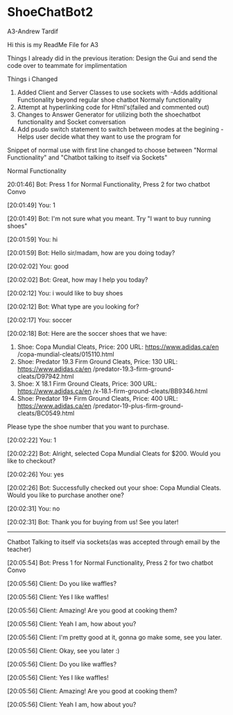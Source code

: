 # ShoeChatBot2
A3-Andrew Tardif

Hi this is my ReadMe File for A3

Things I already did in the previous iteration:
  Design the Gui and send the code over to teammate for implimentation
  
Things i Changed

1. Added Client and Server Classes to use sockets with
 -Adds additional Functionality beyond regular shoe chatbot Normaly functionality
2. Attempt at hyperlinking code for Html's(failed and commented out)
3. Changes to Answer Generator for utilizing both the shoechatbot functionality and Socket conversation
4. Add psudo switch statement to switch between modes at the begining
 -Helps user decide what they want to use the program for


Snippet of normal use with first line changed to choose between "Normal Functionality" and "Chatbot talking to itself via Sockets"

Normal Functionality

20:01:46] Bot: Press 1 for Normal Functionality, Press 2 for two chatbot Convo

[20:01:49] You: 1

[20:01:49] Bot: I'm not sure what you meant. Try "I want to buy running shoes"

[20:01:59] You: hi

[20:01:59] Bot: Hello sir/madam, how are you doing today?

[20:02:02] You: good

[20:02:02] Bot: Great, how may I help you today?

[20:02:12] You: i would like to buy shoes

[20:02:12] Bot: What type are you looking for?

[20:02:17] You: soccer

[20:02:18] Bot: Here are the soccer shoes that we have: 
1) Shoe: Copa Mundial Cleats, Price: 200
URL: https://www.adidas.ca/en /copa-mundial-cleats/015110.html
2) Shoe: Predator 19.3 Firm Ground Cleats, Price: 130
URL: https://www.adidas.ca/en /predator-19.3-firm-ground-cleats/D97942.html
3) Shoe: X 18.1 Firm Ground Cleats, Price: 300
URL: https://www.adidas.ca/en /x-18.1-firm-ground-cleats/BB9346.html
4) Shoe: Predator 19+ Firm Ground Cleats, Price: 400
URL: https://www.adidas.ca/en /predator-19-plus-firm-ground-cleats/BC0549.html

 Please type the shoe number that you want to purchase.

[20:02:22] You: 1

[20:02:22] Bot: Alright, selected Copa Mundial Cleats for $200. Would you like to checkout?

[20:02:26] You: yes

[20:02:26] Bot: Successfully checked out your shoe: Copa Mundial Cleats.
Would you like to purchase another one?

[20:02:31] You: no

[20:02:31] Bot: Thank you for buying from us! See you later!

-----------------------------------------------------------------------------------------------------
Chatbot Talking to itself via sockets(as was accepted through email by the teacher)

[20:05:54] Bot: Press 1 for Normal Functionality, Press 2 for two chatbot Convo

[20:05:56] Client: Do you like waffles?

[20:05:56] Client: Yes I like waffles!

[20:05:56] Client: Amazing! Are you good at cooking them?

[20:05:56] Client: Yeah I am, how about you?

[20:05:56] Client: I'm pretty good at it, gonna go make some, see you later.

[20:05:56] Client: Okay, see you later :)

[20:05:56] Client: Do you like waffles?

[20:05:56] Client: Yes I like waffles!

[20:05:56] Client: Amazing! Are you good at cooking them?

[20:05:56] Client: Yeah I am, how about you?
